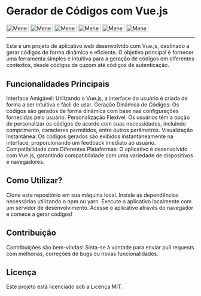 <h1>Gerador de Códigos com Vue.js</h1>
<div style="display: inline_block">
  <img align="center" alt="Meneses-HTML" height="20" width="60" src="https://img.shields.io/badge/HTML5-E34F26?style=for-the-badge&logo=html5&logoColor=white">
  <img align="center" alt="Meneses-CSS" height="20" width="60" src="https://img.shields.io/badge/CSS3-1572B6?style=for-the-badge&logo=css3&logoColor=white">
  <img align="center" alt="Meneses-js" height="20" width="60" src="https://img.shields.io/badge/JavaScript-F7DF1E?style=for-the-badge&logo=JavaScript&logoColor=white">
  <img align="center" alt="Meneses-Vue" height="20" width="60" src="https://img.shields.io/badge/Vue.js-35495E?style=for-the-badge&logo=vue.js&logoColor=4FC08D">
  <img align="center" alt="Meneses-Node" height="20" width="60" src="https://img.shields.io/badge/Node.js-43853D?style=for-the-badge&logo=node.js&logoColor=white">
  <img align="center" alt="Meneses-Npm" height="20" width="60" src="https://img.shields.io/badge/npm-CB3837?style=for-the-badge&logo=npm&logoColor=white">
</div>


<hr>
Este é um projeto de aplicativo web desenvolvido com Vue.js, destinado a gerar códigos de forma dinâmica e eficiente. O objetivo principal é fornecer uma ferramenta simples e intuitiva para a geração de códigos em diferentes contextos, desde códigos de cupom até códigos de autenticação.

<h2>Funcionalidades Principais</h2>
Interface Amigável: Utilizando o Vue.js, a interface do usuário é criada de forma a ser intuitiva e fácil de usar.
Geração Dinâmica de Códigos: Os códigos são gerados de forma dinâmica com base nas configurações fornecidas pelo usuário.
Personalização Flexível: Os usuários têm a opção de personalizar os códigos de acordo com suas necessidades, incluindo comprimento, caracteres permitidos, entre outros parâmetros.
Visualização Instantânea: Os códigos gerados são exibidos instantaneamente na interface, proporcionando um feedback imediato ao usuário.
Compatibilidade com Diferentes Plataformas: O aplicativo é desenvolvido com Vue.js, garantindo compatibilidade com uma variedade de dispositivos e navegadores.

<h2>Como Utilizar?</h2>
Clone este repositório em sua máquina local.
Instale as dependências necessárias utilizando o npm ou yarn.
Execute o aplicativo localmente com um servidor de desenvolvimento.
Acesse o aplicativo através do navegador e comece a gerar códigos!
<h2>Contribuição</h2>
Contribuições são bem-vindas! Sinta-se à vontade para enviar pull requests com melhorias, correções de bugs ou novas funcionalidades.

<h2>Licença</h2>
Este projeto está licenciado sob a Licença MIT.